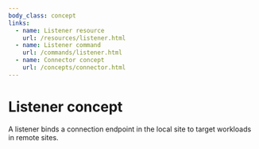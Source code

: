 ```yaml
---
body_class: concept
links:
  - name: Listener resource
    url: /resources/listener.html
  - name: Listener command
    url: /commands/listener.html
  - name: Connector concept
    url: /concepts/connector.html
---
```


# Listener concept

<section>

A listener binds a connection endpoint in the local site to
target workloads in remote sites.

</section>
